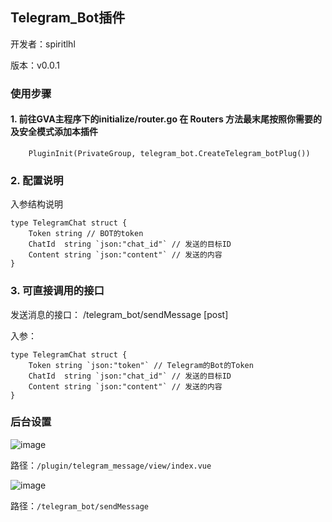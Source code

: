 ## Telegram_Bot插件

开发者：spiritlhl

版本：v0.0.1

### 使用步骤

#### 1. 前往GVA主程序下的initialize/router.go 在 Routers 方法最末尾按照你需要的及安全模式添加本插件

```
    PluginInit(PrivateGroup, telegram_bot.CreateTelegram_botPlug())
```

### 2. 配置说明

入参结构说明

```
type TelegramChat struct {
    Token string // BOT的token
	ChatId  string `json:"chat_id"` // 发送的目标ID
	Content string `json:"content"` // 发送的内容
}
```

### 3. 可直接调用的接口

发送消息的接口： /telegram_bot/sendMessage [post]

入参：
```
type TelegramChat struct {
	Token string `json:"token"` // Telegram的Bot的Token
	ChatId  string `json:"chat_id"` // 发送的目标ID
	Content string `json:"content"` // 发送的内容
}
```

### 后台设置

![image](https://github.com/spiritysdx/tgm/assets/97792170/1c1468a9-a3dd-45ae-94fc-dd05c60f0eff)

路径：```/plugin/telegram_message/view/index.vue```

![image](https://github.com/spiritysdx/tgm/assets/97792170/7b40a5ec-78a5-47b6-9cfa-d4a219578369)

路径：```/telegram_bot/sendMessage```

